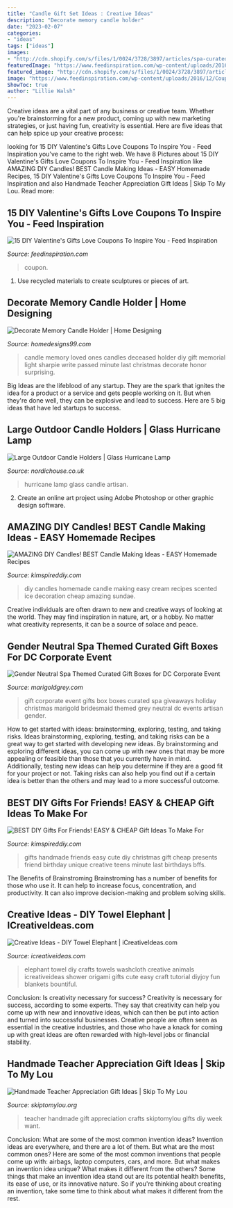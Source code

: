 ```yaml
---
title: "Candle Gift Set Ideas : Creative Ideas"
description: "Decorate memory candle holder"
date: "2023-02-07"
categories:
- "ideas"
tags: ["ideas"]
images:
- "http://cdn.shopify.com/s/files/1/0024/3728/3897/articles/spa-curated-gift-box-dc-corporate-event-utah-first-marigold-grey-e1504982023124_1024x1024.jpg?v=1563410428"
featuredImage: "https://www.feedinspiration.com/wp-content/uploads/2016/12/Coupon.jpg"
featured_image: "http://cdn.shopify.com/s/files/1/0024/3728/3897/articles/spa-curated-gift-box-dc-corporate-event-utah-first-marigold-grey-e1504982023124_1024x1024.jpg?v=1563410428"
image: "https://www.feedinspiration.com/wp-content/uploads/2016/12/Coupon.jpg"
ShowToc: true
author: "Lillie Walsh"
---
```



Creative ideas are a vital part of any business or creative team. Whether you're brainstorming for a new product, coming up with new marketing strategies, or just having fun, creativity is essential. Here are five ideas that can help spice up your creative process:

	

		
looking for 15 DIY Valentine&#039;s Gifts Love Coupons To Inspire You - Feed Inspiration you've came to the right web. We have 8 Pictures about 15 DIY Valentine&#039;s Gifts Love Coupons To Inspire You - Feed Inspiration like AMAZING DIY Candles! BEST Candle Making Ideas - EASY Homemade Recipes, 15 DIY Valentine&#039;s Gifts Love Coupons To Inspire You - Feed Inspiration and also Handmade Teacher Appreciation Gift Ideas | Skip To My Lou. Read more:
		
    
## 15 DIY Valentine&#039;s Gifts Love Coupons To Inspire You - Feed Inspiration

<img loading=lazy src="https://www.feedinspiration.com/wp-content/uploads/2016/12/Coupon.jpg" onerror="this.onerror=null;this.src='https://tse3.mm.bing.net/th?id=OIP.ooOwf2xq8gSCnaJA2RK8WgHaTw&amp;pid=15.1';" alt="15 DIY Valentine&#039;s Gifts Love Coupons To Inspire You - Feed Inspiration">

_Source: feedinspiration.com_

>coupon. 

	

1. Use recycled materials to create sculptures or pieces of art.

    
## Decorate Memory Candle Holder | Home Designing

<img loading=lazy src="http://homedesigns99.com/wp/wp-content/uploads/2013/12/Make-Memory-Candle.jpg" onerror="this.onerror=null;this.src='https://tse1.mm.bing.net/th?id=OIP.PSPm75OH0pa51VrGTNlFywHaLE&amp;pid=15.1';" alt="Decorate Memory Candle Holder | Home Designing">

_Source: homedesigns99.com_

>candle memory loved ones candles deceased holder diy gift memorial light sharpie write passed minute last christmas decorate honor surprising. 

	

Big Ideas are the lifeblood of any startup. They are the spark that ignites the idea for a product or a service and gets people working on it. But when they're done well, they can be explosive and lead to success. Here are 5 big ideas that have led startups to success.

    
## Large Outdoor Candle Holders | Glass Hurricane Lamp

<img loading=lazy src="https://static.nordichouse.co.uk/pictures/tc_popup/10101e.jpg" onerror="this.onerror=null;this.src='https://tse4.mm.bing.net/th?id=OIP.5RJA7mCrX2VL9qQ0eOcS7AHaJ3&amp;pid=15.1';" alt="Large Outdoor Candle Holders | Glass Hurricane Lamp">

_Source: nordichouse.co.uk_

>hurricane lamp glass candle artisan. 

	

2. Create an online art project using Adobe Photoshop or other graphic design software.

    
## AMAZING DIY Candles! BEST Candle Making Ideas - EASY Homemade Recipes

<img loading=lazy src="https://kimspireddiy.com/wp-content/uploads/2018/10/diy-ice-cream-candles.jpg" onerror="this.onerror=null;this.src='https://tse3.mm.bing.net/th?id=OIP.YBStMqQ2Vd8X2Zek2pyusQHaOX&amp;pid=15.1';" alt="AMAZING DIY Candles! BEST Candle Making Ideas - EASY Homemade Recipes">

_Source: kimspireddiy.com_

>diy candles homemade candle making easy cream recipes scented ice decoration cheap amazing sundae. 

	

Creative individuals are often drawn to new and creative ways of looking at the world. They may find inspiration in nature, art, or a hobby. No matter what creativity represents, it can be a source of solace and peace.

    
## Gender Neutral Spa Themed Curated Gift Boxes For DC Corporate Event

<img loading=lazy src="http://cdn.shopify.com/s/files/1/0024/3728/3897/articles/spa-curated-gift-box-dc-corporate-event-utah-first-marigold-grey-e1504982023124_1024x1024.jpg?v=1563410428" onerror="this.onerror=null;this.src='https://tse3.mm.bing.net/th?id=OIP.GHeZsZUt2JkqKP8JliC8egHaLF&amp;pid=15.1';" alt="Gender Neutral Spa Themed Curated Gift Boxes for DC Corporate Event">

_Source: marigoldgrey.com_

>gift corporate event gifts box boxes curated spa giveaways holiday christmas marigold bridesmaid themed grey neutral dc events artisan gender. 

	

How to get started with ideas: brainstorming, exploring, testing, and taking risks.
Ideas brainstorming, exploring, testing, and taking risks can be a great way to get started with developing new ideas. By brainstorming and exploring different ideas, you can come up with new ones that may be more appealing or feasible than those that you currently have in mind. Additionally, testing new ideas can help you determine if they are a good fit for your project or not. Taking risks can also help you find out if a certain idea is better than the others and may lead to a more successful outcome.

    
## BEST DIY Gifts For Friends! EASY &amp; CHEAP Gift Ideas To Make For

<img loading=lazy src="https://kimspireddiy.com/wp-content/uploads/2018/10/BEST-DIY-Gifts-For-Friends-EASY-and-CHEAP-Gift-Ideas-To-Make-For-Birthdays-Christmas-Gifts-Creative-and-Unique-Presents-That-Are-Cute-Last-Minute-Handmade-Ideas-BFFs-Teens-9.jpg" onerror="this.onerror=null;this.src='https://tse4.mm.bing.net/th?id=OIP.sPWYgheNq0qmOiGp_6zx6QHaLH&amp;pid=15.1';" alt="BEST DIY Gifts For Friends! EASY &amp; CHEAP Gift Ideas To Make For">

_Source: kimspireddiy.com_

>gifts handmade friends easy cute diy christmas gift cheap presents friend birthday unique creative teens minute last birthdays bffs. 

	

The Benefits of Brainstroming
Brainstroming has a number of benefits for those who use it. It can help to increase focus, concentration, and productivity. It can also improve decision-making and problem solving skills.

    
## Creative Ideas - DIY Towel Elephant | ICreativeIdeas.com

<img loading=lazy src="http://www.icreativeideas.com/wp-content/uploads/2016/05/Creative-Ideas-DIY-Towel-Elephant-thumb2.jpg?0d7df5" onerror="this.onerror=null;this.src='https://tse4.mm.bing.net/th?id=OIP.gJJZMJpchU3eIQLdHMdNsQHaL5&amp;pid=15.1';" alt="Creative Ideas - DIY Towel Elephant | iCreativeIdeas.com">

_Source: icreativeideas.com_

>elephant towel diy crafts towels washcloth creative animals icreativeideas shower origami gifts cute easy craft tutorial diyjoy fun blankets bountiful. 

	

Conclusion: Is creativity necessary for success?
Creativity is necessary for success, according to some experts. They say that creativity can help you come up with new and innovative ideas, which can then be put into action and turned into successful businesses. Creative people are often seen as essential in the creative industries, and those who have a knack for coming up with great ideas are often rewarded with high-level jobs or financial stability.

    
## Handmade Teacher Appreciation Gift Ideas | Skip To My Lou

<img loading=lazy src="http://www.skiptomylou.org/wp-content/uploads/2014/04/handmade-teacher-ideas-1.jpg" onerror="this.onerror=null;this.src='https://tse3.mm.bing.net/th?id=OIP.zuOoaYburoffQ9fGBc1u1gHaKl&amp;pid=15.1';" alt="Handmade Teacher Appreciation Gift Ideas | Skip To My Lou">

_Source: skiptomylou.org_

>teacher handmade gift appreciation crafts skiptomylou gifts diy week want. 

	

Conclusion: What are some of the most common invention ideas?
Invention ideas are everywhere, and there are a lot of them. But what are the most common ones? Here are some of the most common inventions that people come up with: airbags, laptop computers, cars, and more. 
But what makes an invention idea unique? What makes it different from the others? 
Some things that make an invention idea stand out are its potential health benefits, its ease of use, or its innovative nature. So if you're thinking about creating an invention, take some time to think about what makes it different from the rest.

